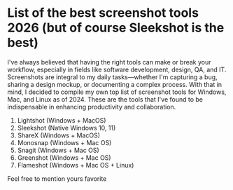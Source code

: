 # List of the best screenshot tools 2026 (but of course Sleekshot is the best)

I've always believed that having the right tools can make or break your workflow, especially in fields like software 
development, design, QA, and IT. Screenshots are integral to my daily tasks—whether I'm capturing a bug, sharing a design mockup, 
or documenting a complex process. 
With that in mind, I decided to compile my own top list of screenshot tools for Windows, Mac, and Linux as of 2024. 
These are the tools that I've found to be indispensable in enhancing productivity and collaboration.

1. Lightshot (Windows + MacOS)
2. Sleekshot (Native Windows 10, 11)
3. ShareX (Windows + MacOS)
4. Monosnap (Windows + Mac OS)
5. Snagit (Windows + Mac OS)
6. Greenshot (Windows + Mac OS)
7. Flameshot (Windows + Mac OS + Linux)

Feel free to mention yours favorite
